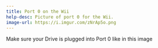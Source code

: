 ```yaml
---
title: Port 0 on the Wii
help-desc: Picture of port 0 for the Wii.
image-url: https://i.imgur.com/zNrAp5o.png
---
```


Make sure your Drive is plugged into Port 0 like in this image 
